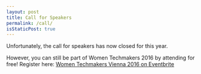 ```yaml
---
layout: post
title: Call for Speakers
permalink: /call/
isStaticPost: true
---
```


Unfortunately, the call for speakers has now closed for this year.

However, you can still be part of Women Techmakers 2016 by attending for free!
Register here: <a href="https://wtm-vienna-2016.eventbrite.com/" target="_blank">Women Techmakers Vienna 2016 on Eventbrite</a>

<img class="img-responsive feature-image" src="{{ site.baseurl }}/img/posts/call.jpg" style="display:none">

